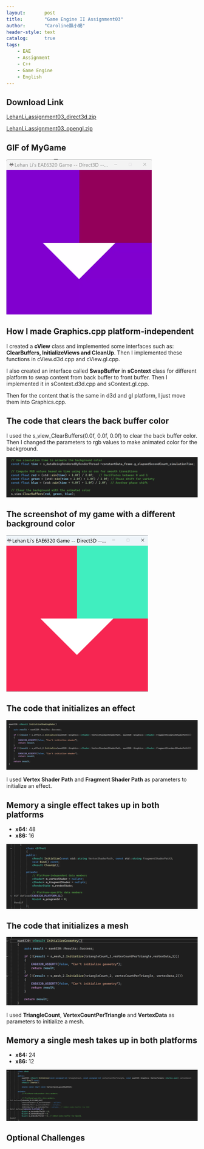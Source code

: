 ```yaml
---
layout:       post
title:        "Game Engine II Assignment03"
author:       "Caroline飘小蝎"
header-style: text
catalog:      true
tags:
    - EAE
    - Assignment
    - C++
    - Game Engine
    - English
---
```


## Download Link

 [LehanLi_assignment03_direct3d.zip](\assets\eae\assignment3\LehanLi_Assignment03_D3D.zip) 

 [LehanLi_assignment03_opengl.zip](\assets\eae\assignment3\LehanLi_Assignment03_OpenGL.zip) 

## GIF of MyGame

<img src="\assets\eae\assignment3\Assignment03.gif" style="zoom:50%;" />

## How I made Graphics.cpp platform-independent

I created a **cView** class and implemented some interfaces such as: **ClearBuffers, InitializeViews and CleanUp**. Then I implemented these functions in cView.d3d.cpp and cView.gl.cpp.

I also created an interface called **SwapBuffer** in **sContext** class for different platform to swap content from back buffer to front buffer. Then I implemented it in sContext.d3d.cpp and sContext.gl.cpp.

Then for the content that is the same in d3d and gl platform, I just move them into Graphics.cpp.

## The code that clears the back buffer color

I used the s_view_ClearBuffers(0.0f, 0.0f, 0.0f) to clear the back buffer color. Then I changed the parameters to rgb values to make animated color for the background.

<img src="\assets\eae\assignment3\1.png" style="zoom:100%;" />

## The screenshot of my game with a different background color

<img src="\assets\eae\assignment3\2.png" style="zoom:50%;" />

## The code that initializes an effect

<img src="\assets\eae\assignment3\3.png" style="zoom:100%;" />

I used **Vertex Shader Path** and **Fragment Shader Path** as parameters to initialize an effect.

## Memory a single effect takes up in both platforms

- **x64:** 48
- **x86:** 16

<img src="\assets\eae\assignment3\5.png" style="zoom:100%;" />

## The code that initializes a mesh 

<img src="\assets\eae\assignment3\6.png" style="zoom:100%;" />

I used **TriangleCount**, **VertexCountPerTriangle** and **VertexData** as parameters to initialize a mesh.

## Memory a single mesh takes up in both platforms

- **x64:** 24
- **x86:** 12

<img src="\assets\eae\assignment3\4.png" style="zoom:100%;" />



## Optional Challenges

